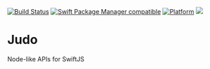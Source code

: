 [![Build Status](https://github.com/jectivex/Judo/workflows/Judo%20CI/badge.svg?branch=main)](https://github.com/jectivex/Judo/actions)
[![Swift Package Manager compatible](https://img.shields.io/badge/SPM-compatible-brightgreen.svg)](https://github.com/apple/swift-package-manager)
[![Platform](https://img.shields.io/badge/Platforms-macOS%20|%20iOS%20|%20tvOS%20|%20Linux-lightgrey.svg)](https://github.com/jectivex/Judo)
[![](https://tokei.rs/b1/github/jectivex/Judo)](https://github.com/jectivex/Judo)

# Judo

Node-like APIs for SwiftJS
